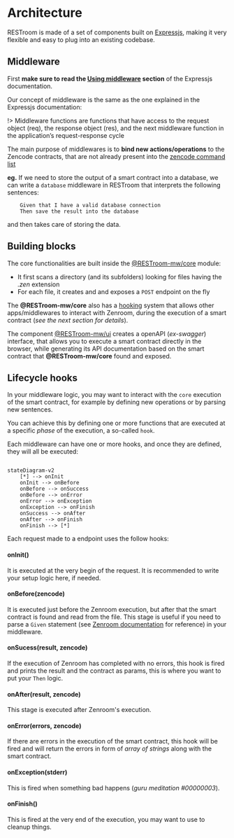 # Architecture

RESTroom is made of a set of components built on [Expressjs](https://expressjs.com/), making it very flexible and easy to plug into an existing codebase.

## Middleware

First **make sure to read the [Using middleware](https://expressjs.com/en/guide/using-middleware.html) section** of the Expressjs documentation.

Our concept of middleware is the same as the one explained in the Expressjs documentation:

!> Middleware functions are functions that have access to the request object (req),
the response object (res), and the next middleware function in the application’s
request-response cycle

The main purpose of middlewares is to **bind new actions/operations** to the Zencode contracts, that
are not already present into the [zencode command list](https://dev.zenroom.org/#/pages/zencode-list)

**eg.** If we need to store the output of a smart contract into a database, we can write a `database` middleware in RESTroom that interprets the following sentences:

```gherkin
    Given that I have a valid database connection
    Then save the result into the database
```

and then takes care of storing the data.

## Building blocks

The core functionalities are built inside the [@RESTroom-mw/core](/packages/core) module: 

- It first scans a directory (and its subfolders) looking for files having the *.zen* extension 
- For each file, it creates and and exposes a `POST` endpoint on the fly

The **@RESTroom-mw/core** also has a [hooking](https://en.wikipedia.org/wiki/Hooking) system that allows other apps/middlewares to interact with Zenroom, during the execution of a smart contract (_see the next section for details_).

The component [@RESTroom-mw/ui](/packages/ui) creates a openAPI (_ex-swagger_) interface,
that allows you to execute a smart contract directly in the browser, while generating its API documentation based on the smart contract that **@RESTroom-mw/core** found and exposed.

## Lifecycle hooks

In your middleware logic, you may want to interact with the `core` execution of the smart contract, for example by defining new operations or by parsing new sentences. 

You can achieve this by defining one or more functions that are executed at a specific _phase_ of the execution, a so-called `hook`.

Each middleware can have one or more hooks, and once they are defined, they will all be executed:

```mermaid

stateDiagram-v2
    [*] --> onInit
    onInit --> onBefore
    onBefore --> onSuccess
    onBefore --> onError
    onError --> onException
    onException --> onFinish
    onSuccess --> onAfter
    onAfter --> onFinish
    onFinish --> [*]
```

Each request made to a endpoint uses the follow hooks:

#### onInit()

It is executed at the very begin of the request. It is recommended to write your setup logic here, if needed.

#### onBefore(zencode)

It is executed just before the Zenroom execution, but after that the smart contract is found and read from the file. This stage is useful if you need to parse a `Given` statement (see [Zenroom documentation](https://dev.zenroom.org/#/pages/zencode) for reference) in your middleware.

#### onSucess(result, zencode)

If the execution of Zenroom has completed with no errors, this hook is fired and prints the result and the contract as params, this is where you want to put your `Then` logic.

#### onAfter(result, zencode)

This stage is executed after Zenroom's execution.

#### onError(errors, zencode)

If there are errors in the execution of the smart contract, this hook will be fired and will return the errors in form of _array of strings_ along with the smart contract.

#### onException(stderr)

This is fired when something bad happens (_guru meditation #00000003_).

#### onFinish()

This is fired at the very end of the execution, you may want to use to cleanup things.
